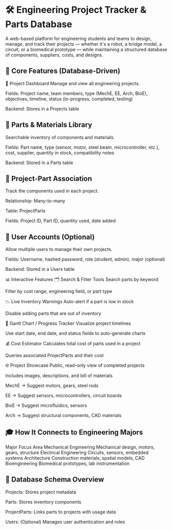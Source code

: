 
# 🛠️ Engineering Project Tracker & Parts Database
A web-based platform for engineering students and teams to design, manage, and track their projects — whether it's a robot, a bridge model, a circuit, or a biomedical prototype — while maintaining a structured database of components, suppliers, costs, and designs.

## 📌 Core Features (Database-Driven)
🔧 Project Dashboard
Manage and view all engineering projects.

Fields: Project name, team members, type (MechE, EE, Arch, BioE), objectives, timeline, status (in-progress, completed, testing)

Backend: Stores in a Projects table

## 🧩 Parts & Materials Library
Searchable inventory of components and materials.

Fields: Part name, type (sensor, motor, steel beam, microcontroller, etc.), cost, supplier, quantity in stock, compatibility notes

Backend: Stored in a Parts table

## 🔗 Project-Part Association
Track the components used in each project.

Relationship: Many-to-many

Table: ProjectParts

Fields: Project ID, Part ID, quantity used, date added

## 👥 User Accounts (Optional)
Allow multiple users to manage their own projects.

Fields: Username, hashed password, role (student, admin), major (optional)

Backend: Stored in a Users table

📊 Interactive Features
🗂️ Search & Filter Tools
Search parts by keyword

Filter by cost range, engineering field, or part type

📉 Live Inventory Warnings
Auto-alert if a part is low in stock

Disable adding parts that are out of inventory

📆 Gantt Chart / Progress Tracker
Visualize project timelines

Use start date, end date, and status fields to auto-generate charts

💰 Cost Estimator
Calculates total cost of parts used in a project

Queries associated ProjectParts and their cost

🌐 Project Showcase
Public, read-only view of completed projects

Includes images, descriptions, and bill of materials


MechE → Suggest motors, gears, steel rods

EE → Suggest sensors, microcontrollers, circuit boards

BioE → Suggest microfluidics, sensors

Arch → Suggest structural components, CAD materials

## 🎓 How It Connects to Engineering Majors
Major	Focus Area
Mechanical Engineering	Mechanical design, motors, gears, structure
Electrical Engineering	Circuits, sensors, embedded systems
Architecture	Construction materials, spatial models, CAD
Bioengineering	Biomedical prototypes, lab instrumentation

## 🧱 Database Schema Overview
Projects: Stores project metadata

Parts: Stores inventory components

ProjectParts: Links parts to projects with usage data

Users: (Optional) Manages user authentication and roles
